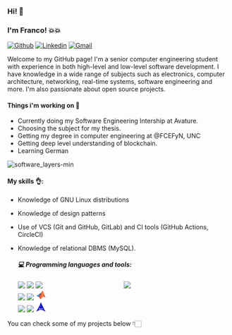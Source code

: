 ### Hi! :wave:
### I'm Franco! :collision::collision:

[![Github](https://img.shields.io/badge/-Github-000?style=flat&logo=Github&logoColor=white)](https://github.com/francoriba)
[![Linkedin](https://img.shields.io/badge/-LinkedIn-blue?style=flat&logo=Linkedin&logoColor=white)](http://www.linkedin.com/in/francoriba)
[![Gmail](https://img.shields.io/badge/-Gmail-c14438?style=flat&logo=Gmail&logoColor=white)](mailto:ribaffranco@gmail.com)

Welcome to my GitHub page! I'm a senior computer engineering student with experience in both high-level and low-level software development. I have knowledge in a wide range of subjects such as electronics, computer architecture, networking, real-time systems, software engineering and more. I'm also passionate about open source projects.

####  Things i'm working on :construction: 
- Currently doing my Software Engineering Intership at Avature.
- Choosing the subject for my thesis.
- Getting my degree in computer engineering at @FCEFyN, UNC
- Getting deep level understanding of blockchain.
- Learning German 

<img src="https://github.com/francoriba/francoriba/assets/80439764/4b13a0df-03d9-4aaa-962c-80d11992df3e" alt="software_layers-min" width="260">

####  My skills :ok_hand::
- Knowledge of GNU Linux distributions
- Knowledge of design patterns
- Use of VCS (Git and GitHub, GitLab) and CI tools (GitHub Actions, CircleCI) 
- Knowledge of relational DBMS (MySQL). 

	##### :computer: Programming languages and tools: 
	<p>
          <img width="50%" align="right" src="https://github-readme-stats-sigma-five.vercel.app/api?username=francoriba&show_icons=true&hide=contribs,prs&cache_seconds=86400&theme=transparent" />

  <code><img width="10%" src="https://www.vectorlogo.zone/logos/java/java-ar21.svg"></code>
  <code><img width="10%" src="https://www.vectorlogo.zone/logos/python/python-ar21.svg"></code>
  <code><img width="5%" src="https://github.com/abrahamcalf/programming-languages-logos/blob/e1be48ad2dffe3e6e0e24fdefa9e740167fb2315/src/cpp/cpp.png"></code>
  <br />
  <code><img width="10%" src="https://www.vectorlogo.zone/logos/git-scm/git-scm-ar21.svg"></code>
  <code><img width="10%" src="https://www.vectorlogo.zone/logos/github/github-ar21.svg"></code>
  <code><img width="5%" src="https://github.com/vscode-icons/vscode-icons/blob/74220b6f8389ad5c5d9f68b2029d91460de2b374/icons/file_type_matlab.svg"></code>
  <br />
  <code><img width="10%" src="https://www.vectorlogo.zone/logos/linux/linux-ar21.svg"></code>
  <code><img width="5%" src="https://github.com/abrahamcalf/programming-languages-logos/blob/master/src/c/c.svg"></code>
  <code><img width="5%" src="https://github.com/vscode-icons/vscode-icons/blob/74220b6f8389ad5c5d9f68b2029d91460de2b374/icons/file_type_assembly.svg"></code>

 You can check some of my projects below 👇🏻

